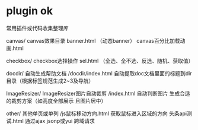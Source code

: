 # plugin ok
常用插件或代码收集整理库

canvas/ canvas效果目录
    banner.html （动态banner）
    canvas百分比加载动画.html

checkbox/  checkbox选择操作
    sel.html （全选、全不选、反选、随机、获取值）

docdir/   自动生成帮助文档
    /docdir/index.html 自动提取doc文档里面的标题到dir目录（根据标签规范生成2~3及导航）

ImageResizer/  ImageResizer图片自动裁剪
    /index.html 自动判断图片 生成合适的裁剪方案（如高度全部展示 且图片居中）

other/   其他单页或单列
    /js鼠标移动方向.html   获取鼠标进入区域的方向
    头条api测试.html   通过ajax  jsonp或yui 跨域请求
